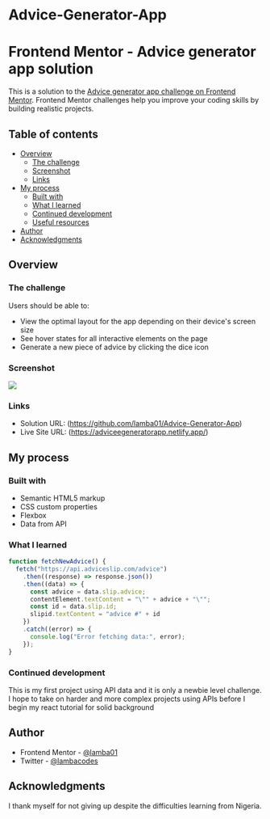 # Advice-Generator-App
# Frontend Mentor - Advice generator app solution

This is a solution to the [Advice generator app challenge on Frontend Mentor](https://www.frontendmentor.io/challenges/advice-generator-app-QdUG-13db). Frontend Mentor challenges help you improve your coding skills by building realistic projects.

## Table of contents

- [Overview](#overview)
  - [The challenge](#the-challenge)
  - [Screenshot](#screenshot)
  - [Links](#links)
- [My process](#my-process)
  - [Built with](#built-with)
  - [What I learned](#what-i-learned)
  - [Continued development](#continued-development)
  - [Useful resources](#useful-resources)
- [Author](#author)
- [Acknowledgments](#acknowledgments)


## Overview

### The challenge

Users should be able to:

- View the optimal layout for the app depending on their device's screen size
- See hover states for all interactive elements on the page
- Generate a new piece of advice by clicking the dice icon

### Screenshot

![](./design/desktop-design.jpg)

### Links

- Solution URL: (https://github.com/lamba01/Advice-Generator-App)
- Live Site URL: (https://adviceegeneratorapp.netlify.app/)

## My process

### Built with

- Semantic HTML5 markup
- CSS custom properties
- Flexbox
- Data from API


### What I learned


```js
function fetchNewAdvice() {
  fetch("https://api.adviceslip.com/advice")
    .then((response) => response.json())
    .then((data) => {
      const advice = data.slip.advice;
      contentElement.textContent = "\"" + advice + "\"";
      const id = data.slip.id;
      slipid.textContent = "advice #" + id
    })
    .catch((error) => {
      console.log("Error fetching data:", error);
    });
}
```



### Continued development

This is my first project using API data and it is only a newbie level challenge. I hope to take on harder and more complex projects using APIs before I begin my react tutorial for solid background



## Author

- Frontend Mentor - [@lamba01](https://www.frontendmentor.io/profile/lamba01)
- Twitter - [@lambacodes](https://www.twitter.com/lambacodes)


## Acknowledgments

I thank myself for not giving up despite the difficulties learning from Nigeria.



